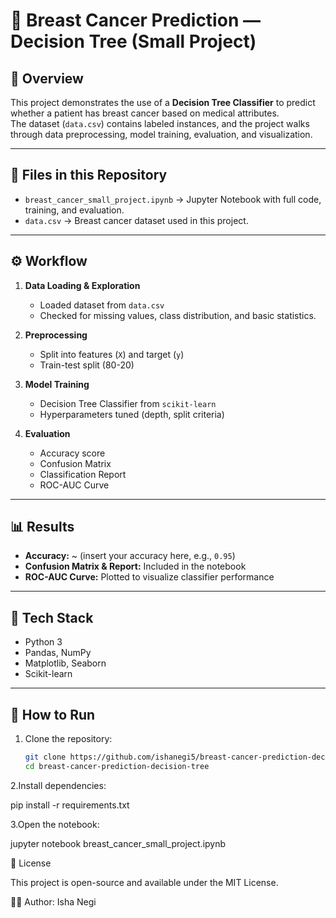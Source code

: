 # 🧠 Breast Cancer Prediction — Decision Tree (Small Project)

## 📌 Overview
This project demonstrates the use of a **Decision Tree Classifier** to predict whether a patient has breast cancer based on medical attributes.  
The dataset (`data.csv`) contains labeled instances, and the project walks through data preprocessing, model training, evaluation, and visualization.

---

## 📂 Files in this Repository
- `breast_cancer_small_project.ipynb` → Jupyter Notebook with full code, training, and evaluation.
- `data.csv` → Breast cancer dataset used in this project.


---

## ⚙️ Workflow
1. **Data Loading & Exploration**
   - Loaded dataset from `data.csv`
   - Checked for missing values, class distribution, and basic statistics.

2. **Preprocessing**
   - Split into features (`X`) and target (`y`)
   - Train-test split (80-20)

3. **Model Training**
   - Decision Tree Classifier from `scikit-learn`
   - Hyperparameters tuned (depth, split criteria)

4. **Evaluation**
   - Accuracy score
   - Confusion Matrix
   - Classification Report
   - ROC-AUC Curve

---

## 📊 Results
- **Accuracy:** ~ (insert your accuracy here, e.g., `0.95`)
- **Confusion Matrix & Report:** Included in the notebook
- **ROC-AUC Curve:** Plotted to visualize classifier performance

---

## 🚀 Tech Stack
- Python 3
- Pandas, NumPy
- Matplotlib, Seaborn
- Scikit-learn

---

## 📌 How to Run
1. Clone the repository:
   ```bash
   git clone https://github.com/ishanegi5/breast-cancer-prediction-decision-tree.git
   cd breast-cancer-prediction-decision-tree

2.Install dependencies:

pip install -r requirements.txt

3.Open the notebook:

jupyter notebook breast_cancer_small_project.ipynb

📜 License

This project is open-source and available under the MIT License.

👩‍💻 Author: Isha Negi
